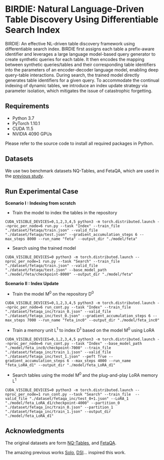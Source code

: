 # **BIRDIE: Natural Language-Driven Table Discovery Using Differentiable Search Index**
BIRDIE: An effective NL-driven table discovery framework using differentiable search index. BIRDIE first assigns each table a prefix-aware identifier and leverages a large language model-based query generator to create synthetic queries for each table.  It then encodes the mapping between synthetic queries/tables and their corresponding table identifiers into the parameters of an encoder-decoder language model, enabling deep query-table interactions. During search, the trained model directly generates table identifiers for a given query. To accommodate the continual indexing of dynamic tables, we introduce an index update strategy via parameter isolation, which mitigates the issue of catastrophic forgetting.

## Requirements

* Python 3.7
* PyTorch 1.10.1
* CUDA 11.5
* NVIDIA 4090 GPUs

Please refer to the source code to install all required packages in Python.

## Datasets
We use two benchmark datasets NQ-Tables, and FetaQA, which are used in the  [previous study](https://github.com/thedatastation/solo). 

## Run Experimental Case
**Scenario I : Indexing from scratch**

+ Train the model to index the tables in the repository

```
CUDA_VISIBLE_DEVICES=0,1,2,3,4,5 python3 -m torch.distributed.launch --nproc_per_node=6 run.py --task "Index" --train_file "./dataset/fetaqa/train.json" --valid_file "./dataset/fetaqa/test.json" --gradient_accumulation_steps 6 --max_steps 8000 --run_name "feta" --output_dir "./model/feta"
```

+ Search using the trained model

```
CUDA_VISIBLE_DEVICES=0 python3 -m torch.distributed.launch --nproc_per_node=1 run.py --task "Search" --train_file "./dataset/fetaqa/train.json" --valid_file "./dataset/fetaqa/test.json" --base_model_path "./model/feta/checkpoint-8000" --output_dir "./model/feta"
```

**Scenario II : Index Update**

+ Train the model M<sup>0  </sup> on the repository D<sup>0</sup>

```
CUDA_VISIBLE_DEVICES=0,1,2,3,4,5 python3 -m torch.distributed.launch --nproc_per_node=6 run_cont.py --task "Index" --train_file "./dataset/fetaqa_inc/train_0.json" --valid_file "./dataset/fetaqa_inc/test_0.json" --gradient_accumulation_steps 6 --max_steps 7000 --run_name "feta_inc0" --output_dir "./model/feta_inc0" 
```

+ Train a memory unit L<sup>1</sup> to index D<sup>1</sup> based on the model M<sup>0</sup> using LoRA

```
CUDA_VISIBLE_DEVICES=0,1,2,3,4,5 python3 -m torch.distributed.launch --nproc_per_node=6 run_cont.py --task "Index" --base_model_path "./model/feta_inc0/checkpoint-7000" --train_file "./dataset/fetaqa_inc/train_1.json" --valid_file "./dataset/fetaqa_inc/test_1.json" --peft True --gradient_accumulation_steps 6 --max_steps 4000 --run_name "feta_LoRA_d1" --output_dir "./model/feta_LoRA_d1"
```

+ Search tables using the model M<sup>0 </sup> and the plug-and-play LoRA memory L<sup>1</sup>

```
CUDA_VISIBLE_DEVICES=0 python3 -m torch.distributed.launch --nproc_per_node=1 run_cont.py --task "Search" --train_file  --valid_file "./dataset/fetaqa_inc/test_0+1.json" --LoRA_1 "./model/feta_LoRA_d1/checkpoint-4000" --partition_0 "./dataset/fetaqa_inc/train_0.json" --partition_1 "./dataset/fetaqa_inc/train_1.json" --output_dir "./model/feta_LoRA_d1"
```




## Acknowledgments
The original datasets are form [NQ-Tables](http://websail-fe.cs.northwestern.edu/TabEL/),  and [FetaQA](http://webdatacommons.org/webtables/2015/downloadInstructions.html).

The amazing previous works [Solo](https://github.com/thedatastation/solo), [DSI](https://arxiv.org/abs/2202.06991)... inspired this work.
